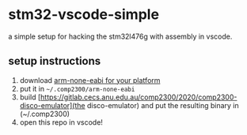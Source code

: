 # stm32-vscode-simple

a simple setup for hacking the stm32l476g with assembly in vscode.


## setup instructions

1. download [arm-none-eabi for your platform](https://developer.arm.com/tools-and-software/open-source-software/developer-tools/gnu-toolchain/gnu-rm/downloads)
2. put it in `~/.comp2300/arm-none-eabi`
3. build [https://gitlab.cecs.anu.edu.au/comp2300/2020/comp2300-disco-emulator](the disco-emulator) and put the resulting binary in (~/.comp2300)
4. open this repo in vscode!
